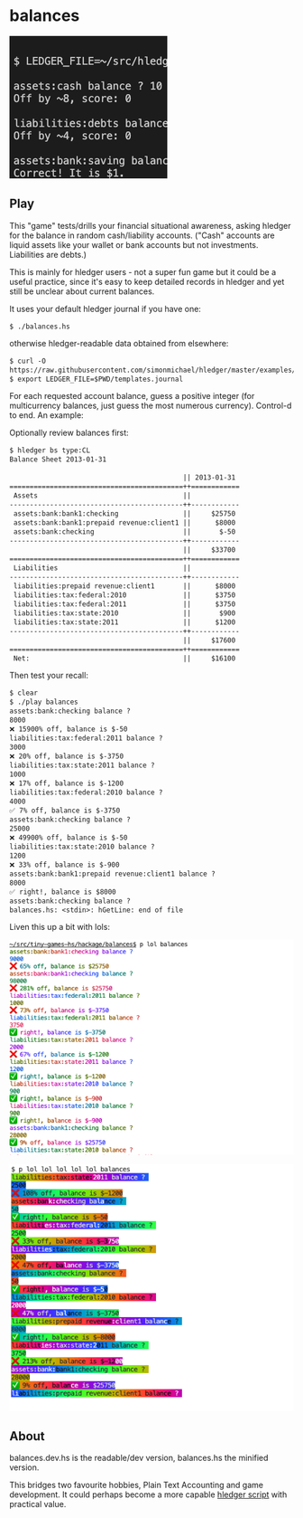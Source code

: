 # balances

![](balances.png)

## Play

This "game" tests/drills your financial situational awareness, asking hledger
for the balance in random cash/liability accounts.
("Cash" accounts are liquid assets like your wallet or bank accounts but not investments.
Liabilities are debts.)

This is mainly for hledger users - not a super fun game but it could be a useful practice,
since it's easy to keep detailed records in hledger and yet still be unclear about current balances.

It uses your default hledger journal if you have one:
```
$ ./balances.hs
```

otherwise hledger-readable data obtained from elsewhere:
```
$ curl -O https://raw.githubusercontent.com/simonmichael/hledger/master/examples/templates.journal
$ export LEDGER_FILE=$PWD/templates.journal
```

For each requested account balance, guess a positive integer
(for multicurrency balances, just guess the most numerous currency).
Control-d to end. An example:

Optionally review balances first:
```
$ hledger bs type:CL
Balance Sheet 2013-01-31

                                           || 2013-01-31 
===========================================++============
 Assets                                    ||            
-------------------------------------------++------------
 assets:bank:bank1:checking                ||     $25750 
 assets:bank:bank1:prepaid revenue:client1 ||      $8000 
 assets:bank:checking                      ||       $-50 
-------------------------------------------++------------
                                           ||     $33700 
===========================================++============
 Liabilities                               ||            
-------------------------------------------++------------
 liabilities:prepaid revenue:client1       ||      $8000 
 liabilities:tax:federal:2010              ||      $3750 
 liabilities:tax:federal:2011              ||      $3750 
 liabilities:tax:state:2010                ||       $900 
 liabilities:tax:state:2011                ||      $1200 
-------------------------------------------++------------
                                           ||     $17600 
===========================================++============
 Net:                                      ||     $16100 
 ```
 
 Then test your recall:
 ```
$ clear
$ ./play balances
assets:bank:checking balance ? 
8000
❌ 15900% off, balance is $-50
liabilities:tax:federal:2011 balance ? 
3000
❌ 20% off, balance is $-3750
liabilities:tax:state:2011 balance ? 
1000
❌ 17% off, balance is $-1200
liabilities:tax:federal:2010 balance ? 
4000
✅ 7% off, balance is $-3750
assets:bank:checking balance ? 
25000
❌ 49900% off, balance is $-50
liabilities:tax:state:2010 balance ? 
1200
❌ 33% off, balance is $-900
assets:bank:bank1:prepaid revenue:client1 balance ? 
8000
✅ right!, balance is $8000
assets:bank:checking balance ? 
balances.hs: <stdin>: hGetLine: end of file
```

Liven this up a bit with lols:

![](balances-lol1.png)

![](balances-lol5.png)


## About

balances.dev.hs is the readable/dev version, balances.hs the minified version.

This bridges two favourite hobbies, Plain Text Accounting and game development. 
It could perhaps become a more capable [hledger script](https://hledger.org/scripts.html)
with practical value.
